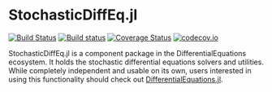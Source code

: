# StochasticDiffEq.jl

[![Build Status](https://travis-ci.org/JuliaDiffEq/StochasticDiffEq.jl.svg?branch=master)](https://travis-ci.org/JuliaDiffEq/StochasticDiffEq.jl)
[![Build status](https://ci.appveyor.com/api/projects/status/k01khnd8waktsg1q?svg=true)](https://ci.appveyor.com/project/ChrisRackauckas/stochasticdiffeq-jl)
[![Coverage Status](https://coveralls.io/repos/github/JuliaDiffEq/StochasticDiffEq.jl/badge.svg)](https://coveralls.io/github/JuliaDiffEq/StochasticDiffEq.jl)
[![codecov.io](http://codecov.io/github/ChrisRackauckas/StochasticDiffEq.jl/coverage.svg?branch=master)](http://codecov.io/github/ChrisRackauckas/StochasticDiffEq.jl?branch=master)

StochasticDiffEq.jl is a component package in the DifferentialEquations ecosystem. It holds the
stochastic differential equations solvers and utilities. While completely independent
and usable on its own, users interested in using this
functionality should check out [DifferentialEquations.jl](https://github.com/JuliaDiffEq/DifferentialEquations.jl).
